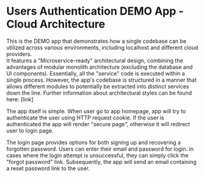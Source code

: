 # Users Authentication DEMO App - Cloud Architecture


This is the DEMO app that demonstrates how a single codebase can be utilized across various environments, including localhost and different cloud providers.
</br>
It features a "Microservice-ready" architectural design, combining the advantages of modular monolith architecture (excluding the database and UI components). Essentially, all the "service" code is executed within a single process. However, the app's codebase is structured in a manner that allows different modules to potentially be extracted into distinct services down the line. Further information about architectural styles can be found here: [link]

The app itself is simple. When user go to app homepage, app will try to authenticate the user using HTTP request cookie. If the user is authenticated the app will render "secure page", otherwise it will redirect user to login page.

The login page provides options for both signing up and recovering a forgotten password. Users can enter their email and password for login. In cases where the login attempt is unsuccessful, they can simply click the "forgot password" link. Subsequently, the app will send an email containing a reset password link to the user.

